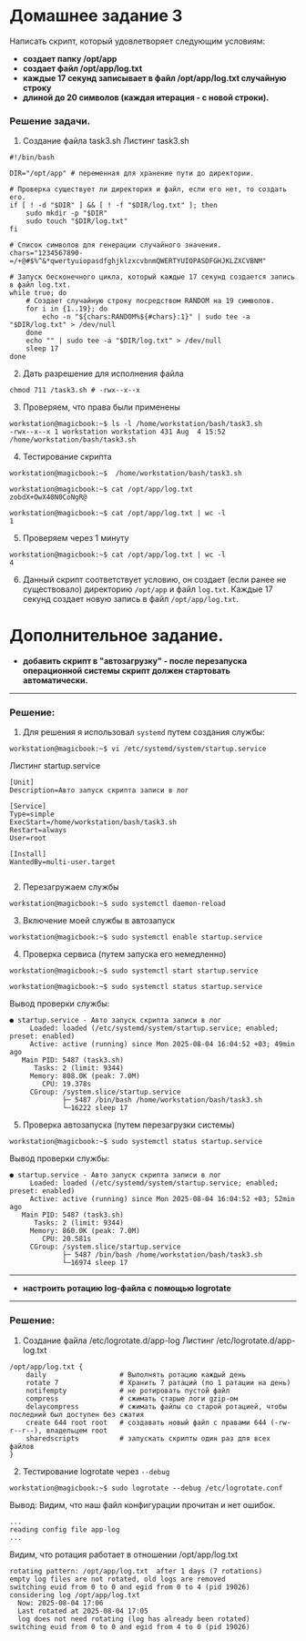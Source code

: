 # Домашнее задание 3
Написать скрипт, который удовлетворяет следующим условиям:
- **создает папку /opt/app**
- **создает файл /opt/app/log.txt**
- **каждые 17 секунд записывает в файл /opt/app/log.txt случайную строку**
- **длиной до 20 символов (каждая итерация - с новой строки).**

### Решение задачи.
1. Создание файла task3.sh
Листинг task3.sh
```
#!/bin/bash

DIR="/opt/app" # переменная для хранение пути до директории.

# Проверка существует ли директория и файл, если его нет, то создать его.
if [ ! -d "$DIR" ] && [ ! -f "$DIR/log.txt" ]; then
    sudo mkdir -p "$DIR"
    sudo touch "$DIR/log.txt"
fi

# Список символов для генерации случайного значения.
chars="1234567890-=/+@#$%^&*qwertyuiopasdfghjklzxcvbnmQWERTYUIOPASDFGHJKLZXCVBNM"

# Запуск бесконечного цикла, который каждые 17 секунд создается запись в файл log.txt.
while true; do
    # Создает случайную строку посредством RANDOM на 19 символов.
    for i in {1..19}; do
        echo -n "${chars:RANDOM%${#chars}:1}" | sudo tee -a "$DIR/log.txt" > /dev/null
    done
    echo "" | sudo tee -a "$DIR/log.txt" > /dev/null
    sleep 17
done
```
2. Дать разрешение для исполнения файла
```
chmod 711 /task3.sh # -rwx--x--x
```
3. Проверяем, что права были применены
```
workstation@magicbook:~$ ls -l /home/workstation/bash/task3.sh
-rwx--x--x 1 workstation workstation 431 Aug  4 15:52 /home/workstation/bash/task3.sh
```
4. Тестирование скрипта
```
workstation@magicbook:~$  /home/workstation/bash/task3.sh 
```
```
workstation@magicbook:~$ cat /opt/app/log.txt
zobdX+OwX40N0CoNgR@
```
```
workstation@magicbook:~$ cat /opt/app/log.txt | wc -l
1
```
5. Проверяем через 1 минуту
```
workstation@magicbook:~$ cat /opt/app/log.txt | wc -l
4
```
6. Данный скрипт соответствует условию, он создает (если ранее не существовало) директорию ```/opt/app``` и файл ```log.txt```. Каждые 17 секунд создает новую запись в файл ```/opt/app/log.txt```.

# Дополнительное задание.
- **добавить скрипт в "автозагрузку" - после перезапуска 
операционной системы скрипт должен стартовать автоматически.**
---
### Решение: 
1. Для решения я использовал ```systemd``` путем создания службы:
```
workstation@magicbook:~$ vi /etc/systemd/system/startup.service
```
Листинг startup.service
```
[Unit]
Description=Авто запуск скрипта записи в лог

[Service]
Type=simple
ExecStart=/home/workstation/bash/task3.sh
Restart=always
User=root

[Install]
WantedBy=multi-user.target
                         
```
2. Перезагружаем службы
```
workstation@magicbook:~$ sudo systemctl daemon-reload
```
3. Включение моей службы в автозапуск
```
workstation@magicbook:~$ sudo systemctl enable startup.service
```
4. Проверка сервиса (путем запуска его немедленно)
```
workstation@magicbook:~$ sudo systemctl start startup.service
```
```
workstation@magicbook:~$ sudo systemctl status startup.service
```
Вывод проверки службы:
```
● startup.service - Авто запуск скрипта записи в лог
     Loaded: loaded (/etc/systemd/system/startup.service; enabled; preset: enabled)
     Active: active (running) since Mon 2025-08-04 16:04:52 +03; 49min ago
   Main PID: 5487 (task3.sh)
      Tasks: 2 (limit: 9344)
     Memory: 808.0K (peak: 7.0M)
        CPU: 19.378s
     CGroup: /system.slice/startup.service
             ├─ 5487 /bin/bash /home/workstation/bash/task3.sh
             └─16222 sleep 17
```
5. Проверка автозапуска (путем перезагрузки системы)
```
workstation@magicbook:~$ sudo systemctl status startup.service
```
Вывод проверки службы:
```
● startup.service - Авто запуск скрипта записи в лог
     Loaded: loaded (/etc/systemd/system/startup.service; enabled; preset: enabled)
     Active: active (running) since Mon 2025-08-04 16:04:52 +03; 52min ago
   Main PID: 5487 (task3.sh)
      Tasks: 2 (limit: 9344)
     Memory: 860.0K (peak: 7.0M)
        CPU: 20.581s
     CGroup: /system.slice/startup.service
             ├─ 5487 /bin/bash /home/workstation/bash/task3.sh
             └─16974 sleep 17
```
---
- **настроить ротацию log-файла с помощью logrotate**
---
### Решение:
1. Создание файла /etc/logrotate.d/app-log
Листинг /etc/logrotate.d/app-log.txt
```
/opt/app/log.txt {
    daily                  # Выполнять ротацию каждый день
    rotate 7               # Хранить 7 ратаций (по 1 ратации на день)
    notifempty             # не ротировать пустой файл
    compress               # сжимать старые логи gzip-ом
    delaycompress          # сжимать файлы со старой ротацией, чтобы последний был доступен без сжатия
    create 644 root root   # создавать новый файл с правами 644 (-rw-r--r--), владельцем root
    sharedscripts          # запускать скрипты один раз для всех файлов
}

```
2. Тестирование logrotate через ```--debug```
```
workstation@magicbook:~$ sudo logrotate --debug /etc/logrotate.conf
```
Вывод:
Видим, что наш файл конфигурации прочитан и нет ошибок.
```
...
reading config file app-log
...
```
Видим, что ротация работает в отношении /opt/app/log.txt
```
rotating pattern: /opt/app/log.txt  after 1 days (7 rotations)
empty log files are not rotated, old logs are removed
switching euid from 0 to 0 and egid from 0 to 4 (pid 19026)
considering log /opt/app/log.txt
  Now: 2025-08-04 17:06
  Last rotated at 2025-08-04 17:05
  log does not need rotating (log has already been rotated)
switching euid from 0 to 0 and egid from 4 to 0 (pid 19026)
```